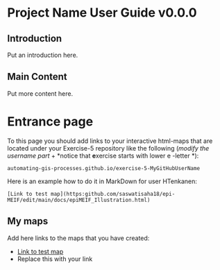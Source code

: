 # Project Name User Guide v0.0.0
## Introduction
Put an introduction here.
## Main Content
Put more content here.

# Entrance page

To this page you should add links to your interactive html-maps that are located under your Exercise-5 repository like the following (*modify the username part* + *notice that **e**xercise starts with lower e -letter *):

 `automating-gis-processes.github.io/exercise-5-MyGitHubUserName`

Here is an example how to do it in MarkDown for user HTenkanen:

```
[Link to test map](https:github.com/saswatisaha18/epi-MEIF/edit/main/docs/epiMEIF_Illustration.html)
```

## My maps

Add here links to the maps that you have created:

 - [Link to test map](https://github.com/saswatisaha18/epi-MEIF/edit/main/docs/epiMEIF_Illustration.html)
 - Replace this with your link

